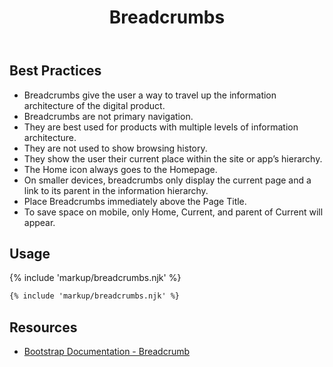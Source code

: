 ﻿---
title: Breadcrumbs
summary: Breadcrumbs show users where the current page is in relation to other pages on the site.
tags: components, breadcrumbs
layout: guide
eleventyNavigation:
  key: Breadcrumbs
  parent: Components
  order: 50
  excerpt: Breadcrumbs show users where the current page is in relation to other pages on the site.
  img: /img/illustrations/illus-breadcrumbs.svg
---

## Best Practices

- Breadcrumbs give the user a way to travel up the information architecture of the digital product.
- Breadcrumbs are not primary navigation.
- They are best used for products with multiple levels of information architecture.
- They are not used to show browsing history.
- They show the user their current place within the site or app’s hierarchy.
- The Home icon always goes to the Homepage.
- On smaller devices, breadcrumbs only display the current page and a link to its parent in the information hierarchy.
- Place Breadcrumbs immediately above the Page Title.
- To save space on mobile, only Home, Current, and parent of Current will appear.

## Usage

{% include 'markup/breadcrumbs.njk' %}

``` html
{% include 'markup/breadcrumbs.njk' %}
```

## Resources

* [Bootstrap Documentation - Breadcrumb](https://getbootstrap.com/docs/5.2/components/breadcrumb/)
